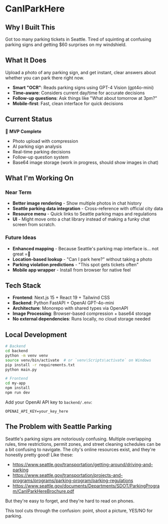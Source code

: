 # CanIParkHere

## Why I Built This

Got too many parking tickets in Seattle. Tired of squinting at confusing parking signs and getting $60 surprises on my windshield. 

## What It Does

Upload a photo of any parking sign, and get instant, clear answers about whether you can park there right now.

- **Smart "OCR"**: Reads parking signs using GPT-4 Vision (gpt4o-mini)
- **Time-aware**: Considers current day/time for accurate decisions  
- **Follow-up questions**: Ask things like "What about tomorrow at 3pm?"
- **Mobile-first**: Fast, clean interface for quick decisions

## Current Status

 **MVP Complete**
- Photo upload with compression
- AI parking sign analysis
- Real-time parking decisions
- Follow-up question system
- Base64 image storage (work in progress, should show images in chat)

## What I'm Working On

### Near Term
- **Better image rendering** - Show multiple photos in chat history
- **Seattle parking data integration** - Cross-reference with official city data
- **Resource menu** - Quick links to Seattle parking maps and regulations
- **UI** - Might move onto a chat library instead of making a funky chat screen from scratch. 

### Future Ideas  
- **Enhanced mapping** - Because Seattle's parking map interface is... not great =
- **Location-based lookup** - "Can I park here?" without taking a photo
- **Parking violation predictions** - "This spot gets tickets often"
- **Mobile app wrapper** - Install from browser for native feel

## Tech Stack

- **Frontend**: Next.js 15 + React 19 + Tailwind CSS
- **Backend**: Python FastAPI + OpenAI GPT-4o-mini
- **Architecture**: Monorepo with shared types via OpenAPI
- **Image Processing**: Browser-based compression + base64 storage
- **No external dependencies**: Runs locally, no cloud storage needed

## Local Development

```bash
# Backend
cd backend
python -m venv venv
source venv/bin/activate  # or `venv\Scripts\activate` on Windows
pip install -r requirements.txt
python main.py

# Frontend  
cd my-app
npm install
npm run dev
```

Add your OpenAI API key to `backend/.env`:
```
OPENAI_API_KEY=your_key_here
```

## The Problem with Seattle Parking

Seattle's parking signs are notoriously confusing. Multiple overlapping rules, time restrictions, permit zones, and street cleaning schedules can be a bit confusing to navigate. The city's online resources exist, and they're honestly pretty good! Like these:

- https://www.seattle.gov/transportation/getting-around/driving-and-parking
- https://www.seattle.gov/transportation/projects-and-programs/programs/parking-program/parking-regulations
- https://www.seattle.gov/documents/Departments/SDOT/ParkingProgram/CanIParkHereBrochure.pdf 

But they're easy to forget, and they're hard to read on phones. 

This tool cuts through the confusion: point, shoot a picture, YES/NO for parking.